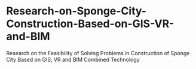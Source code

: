 # Research-on-Sponge-City-Construction-Based-on-GIS-VR-and-BIM
Research on the Feasibility of Solving Problems in Construction of Sponge City Based on GIS, VR and BIM Combined Technology
